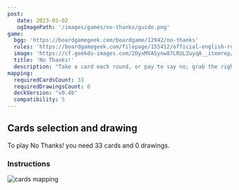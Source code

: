 ```yaml
---
post: 
   date: 2023-03-02
   ogImagePath: '/images/games/no-thanks/guide.png'
game:
  bgg: 'https://boardgamegeek.com/boardgame/12942/no-thanks'
  rules: 'https://boardgamegeek.com/filepage/155412/official-english-rules'
  image: 'https://cf.geekdo-images.com/2DyxMVASynw87LRULZuyqA__itemrep/img/q6mm2B2mK1NxhfW-P4WCr2Vp5aE=/fit-in/246x300/filters:strip_icc()/pic4657706.jpg'
  title: 'No Thanks!'
  description: "Take a card each round, or pay to say no; grab the right cards to lower your score."
mapping:
  requiredCardsCount: 33
  requiredDrawingsCount: 0
  deckVersion: "v0.4b"
  compatibility: 5
---
```


## Cards selection and drawing

To play No Thanks! you need 33 cards and 0 drawings.

### Instructions

![cards mapping](/images/games/no-thanks/guide.png)
